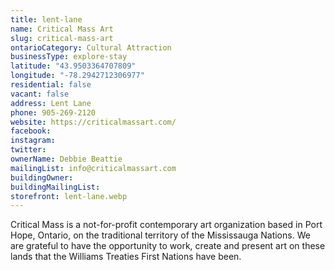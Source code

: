 ```yaml
---
title: lent-lane
name: Critical Mass Art
slug: critical-mass-art
ontarioCategory: Cultural Attraction
businessType: explore-stay
latitude: "43.9503364707809"
longitude: "-78.2942712306977"
residential: false
vacant: false
address: Lent Lane
phone: 905-269-2120
website: https://criticalmassart.com/
facebook:
instagram:
twitter:
ownerName: Debbie Beattie
mailingList: info@criticalmassart.com
buildingOwner:
buildingMailingList:
storefront: lent-lane.webp
---
```


Critical Mass is a not-for-profit contemporary art organization based in Port Hope, Ontario, on the traditional
territory of the Mississauga Nations. We are grateful to have the opportunity to work, create and present art on these
lands that the Williams Treaties First Nations have been.
